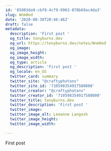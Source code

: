 ```yaml
---
id: '05803da9-cbf8-4cf9-9963-878b69ac4da3'
slug: Wnm0od
date: '2020-08-30T20:46:46Z'
draft: false
metadata:
  description: 'First post '
  og_title: tonyburns.dev
  og_url: https://tonyburns.dev/notes/Wnm0od
  og_image: 
  og_image_height: 
  og_image_width: 
  og_type: article
  og_description: 'First post '
  og_locale: en_US
  twitter_card: summary
  twitter_site: "@craftyphotons"
  twitter_site_id: '710598354917580800'
  twitter_creator: "@craftyphotons"
  twitter_creator_id: '710598354917580800'
  twitter_title: tonyburns.dev
  twitter_description: 'First post '
  twitter_image: 
  twitter_image_alt: Leeanne Langosh
  twitter_image_height: 
  twitter_image_width: 

---
```


First post
